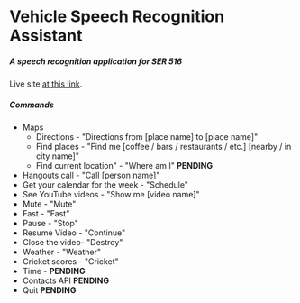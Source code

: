 # Vehicle Speech Recognition Assistant
##### A speech recognition application for SER 516 <br />
Live site [at this link](http://speechrecognizer.herokuapp.com/).<br />
##### Commands
* Maps
  * Directions - "Directions from [place name] to [place name]"
  * Find places - "Find me [coffee / bars / restaurants / etc.] [nearby / in city name]"
  * Find current location" - "Where am I" **PENDING**
* Hangouts call - "Call [person name]"
* Get your calendar for the week - "Schedule"
* See YouTube videos - "Show me [video name]"
 * Mute - "Mute" 
 * Fast - "Fast" 
 * Pause - "Stop"
 * Resume Video - "Continue"
 * Close the video- "Destroy"
* Weather - "Weather"
* Cricket scores - "Cricket"
* Time - **PENDING**
* Contacts API **PENDING**
* Quit **PENDING**

